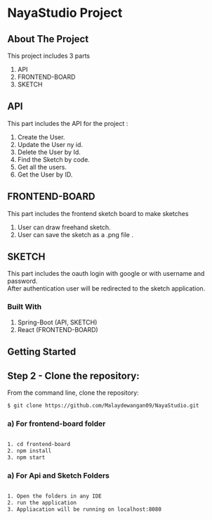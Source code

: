 # NayaStudio Project

## About The Project

This project includes 3 parts 
1. API
2. FRONTEND-BOARD
3. SKETCH


## API

This part includes the API for the project :
1. Create the User.
2. Update the User ny id.
3. Delete the User by Id.
4. Find the Sketch by code.
5. Get all the users. 
6. Get the User by ID.

## FRONTEND-BOARD

This part includes the frontend sketch board to make sketches

1. User can draw freehand sketch.
2. User can save the sketch as a .png file .


## SKETCH

This part includes the oauth login with google or with username and password.
<br>
After authentication user will be redirected to the sketch application. 




### Built With

1. Spring-Boot (API, SKETCH)
2. React (FRONTEND-BOARD)


<!-- GETTING STARTED -->
## Getting Started




## Step 2 - Clone the repository:

From the command line, clone the repository:

```sh
$ git clone https://github.com/Malaydewangan09/NayaStudio.git
```





### a)  For frontend-board folder
```sh

1. cd frontend-board
2. npm install
3. npm start

```

### a)  For Api and Sketch Folders
```sh

1. Open the folders in any IDE 
2. run the application
3. Appliacation will be running on localhost:8080

```


